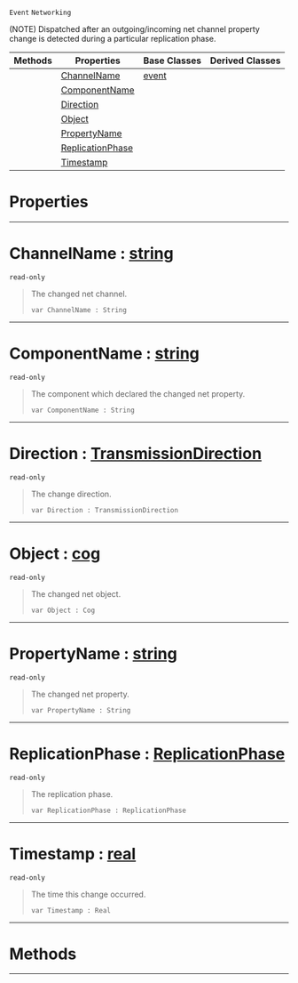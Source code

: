  `Event` `Networking`



(NOTE) Dispatched after an outgoing/incoming net channel property change is detected during a particular replication phase.

|Methods|Properties|Base Classes|Derived Classes|
|---|---|---|---|
| |[ ChannelName](netchannelpropertychange.md#channelname-zilch-engine)|[event](event.md)| |
| |[ ComponentName](netchannelpropertychange.md#componentname-zilch-engin)| | |
| |[ Direction](netchannelpropertychange.md#direction-zilch-engine-do)| | |
| |[ Object](netchannelpropertychange.md#object-zilch-engine-docum)| | |
| |[ PropertyName](netchannelpropertychange.md#propertyname-zilch-engine)| | |
| |[ ReplicationPhase](netchannelpropertychange.md#replicationphase-zilch-en)| | |
| |[ Timestamp](netchannelpropertychange.md#timestamp-zilch-engine-do)| | |


 #  Properties


---  
 #  ChannelName : [string](../nada_base_types/string.md)

 `read-only`

> The changed net channel.
> ``` lang=cpp, name=Nada
> var ChannelName : String


---  
 #  ComponentName : [string](../nada_base_types/string.md)

 `read-only`

> The component which declared the changed net property.
> ``` lang=cpp, name=Nada
> var ComponentName : String


---  
 #  Direction : [TransmissionDirection](../enum_reference.md#transmissiondirection)

 `read-only`

> The change direction.
> ``` lang=cpp, name=Nada
> var Direction : TransmissionDirection


---  
 #  Object : [cog](cog.md)

 `read-only`

> The changed net object.
> ``` lang=cpp, name=Nada
> var Object : Cog


---  
 #  PropertyName : [string](../nada_base_types/string.md)

 `read-only`

> The changed net property.
> ``` lang=cpp, name=Nada
> var PropertyName : String


---  
 #  ReplicationPhase : [ReplicationPhase](../enum_reference.md#replicationphase)

 `read-only`

> The replication phase.
> ``` lang=cpp, name=Nada
> var ReplicationPhase : ReplicationPhase


---  
 #  Timestamp : [real](../nada_base_types/real.md)

 `read-only`

> The time this change occurred.
> ``` lang=cpp, name=Nada
> var Timestamp : Real


---  
 #  Methods


---  
 

 